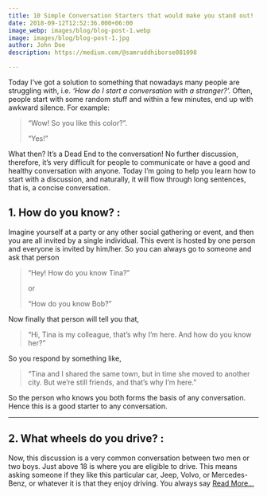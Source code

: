 ```yaml
---
title: 10 Simple Conversation Starters that would make you stand out!
date: 2018-09-12T12:52:36.000+06:00
image_webp: images/blog/blog-post-1.webp
image: images/blog/blog-post-1.jpg
author: John Doe
description: https://medium.com/@samruddhiborse081098

---
```

Today I’ve got a solution to something that nowadays many people are struggling with, i.e. _‘How do I start a conversation with a stranger?’._ Often, people start with some random stuff and within a few minutes, end up with awkward silence. For example:

> “Wow! So you like this color?”.
>
> “Yes!”

What then? It’s a Dead End to the conversation! No further discussion, therefore, it’s very difficult for people to communicate or have a good and healthy conversation with anyone. Today I’m going to help you learn how to start with a discussion, and naturally, it will flow through long sentences, that is, a concise conversation.

## 1. How do you know? :

Imagine yourself at a party or any other social gathering or event, and then you are all invited by a single individual. This event is hosted by one person and everyone is invited by him/her. So you can always go to someone and ask that person

> “Hey! How do you know Tina?”
>
> or
>
> “How do you know Bob?”

Now finally that person will tell you that,

> “Hi, Tina is my colleague, that’s why I’m here. And how do you know her?”

So you respond by something like,

> “Tina and I shared the same town, but in time she moved to another city. But we’re still friends, and that’s why I’m here.”

So the person who knows you both forms the basis of any conversation. Hence this is a good starter to any conversation.

***

## 2. What wheels do you drive? :

Now, this discussion is a very common conversation between two men or two boys. Just above 18 is where you are eligible to drive. This means asking someone if they like this particular car, Jeep, Volvo, or Mercedes-Benz, or whatever it is that they enjoy driving. You always say [Read More...](https://byrslf.co/10-simple-conversation-starters-that-would-make-you-stand-out-e4b440ab3ddb?source=friends_link&sk=eae3c3fad9a76033be22a169cbaffaf9 "Click here to read entire blog...")